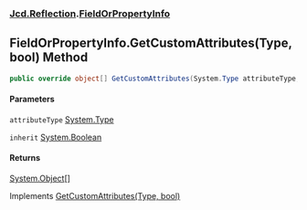 ### [Jcd.Reflection](Jcd_Reflection.md 'Jcd.Reflection').[FieldOrPropertyInfo](Jcd_Reflection_FieldOrPropertyInfo.md 'Jcd.Reflection.FieldOrPropertyInfo')
## FieldOrPropertyInfo.GetCustomAttributes(Type, bool) Method
```csharp
public override object[] GetCustomAttributes(System.Type attributeType, bool inherit);
```
#### Parameters
<a name='Jcd_Reflection_FieldOrPropertyInfo_GetCustomAttributes(System_Type_bool)_attributeType'></a>
`attributeType` [System.Type](https://docs.microsoft.com/en-us/dotnet/api/System.Type 'System.Type')  
  
<a name='Jcd_Reflection_FieldOrPropertyInfo_GetCustomAttributes(System_Type_bool)_inherit'></a>
`inherit` [System.Boolean](https://docs.microsoft.com/en-us/dotnet/api/System.Boolean 'System.Boolean')  
  
#### Returns
[System.Object](https://docs.microsoft.com/en-us/dotnet/api/System.Object 'System.Object')[[]](https://docs.microsoft.com/en-us/dotnet/api/System.Array 'System.Array')  

Implements [GetCustomAttributes(Type, bool)](https://docs.microsoft.com/en-us/dotnet/api/System.Reflection.ICustomAttributeProvider.GetCustomAttributes#System_Reflection_ICustomAttributeProvider_GetCustomAttributes_System_Type,System_Boolean_ 'System.Reflection.ICustomAttributeProvider.GetCustomAttributes(System.Type,System.Boolean)')  

